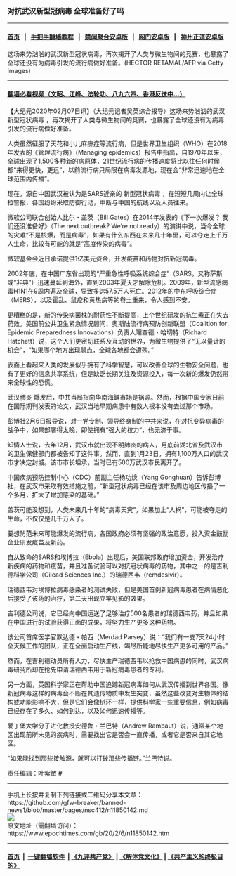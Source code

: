 ### 对抗武汉新型冠病毒 全球准备好了吗
------------------------

#### [首页](https://github.com/gfw-breaker/banned-news1/blob/master/README.md) &nbsp;&nbsp;|&nbsp;&nbsp; [手把手翻墙教程](https://github.com/gfw-breaker/guides/wiki) &nbsp;&nbsp;|&nbsp;&nbsp; [禁闻聚合安卓版](https://github.com/gfw-breaker/bn-android) &nbsp;&nbsp;|&nbsp;&nbsp; [网门安卓版](https://github.com/oGate2/oGate) &nbsp;&nbsp;|&nbsp;&nbsp; [神州正道安卓版](https://github.com/SzzdOgate/update) 



<div><img alt="" class="aligncenter wp-post-image" src="https://i.epochtimes.com/assets/uploads/2020/02/GettyImages-1196130138-600x400-3.jpg"/>
<div class="red16 caption">
 这场来势汹汹的武汉新型冠状病毒，再次揭开了人类与微生物间的竞赛，也暴露了全球还没有为病毒引发的流行病做好准备。(HECTOR RETAMAL/AFP via Getty Images)
</div>
</div><hr/>

#### [翻墙必看视频（文昭、江峰、法轮功、八九六四、香港反送中...）](https://github.com/gfw-breaker/banned-news1/blob/master/pages/link3.md)

<div><p>
 【大纪元2020年02月07日讯】（大纪元记者吴英综合报导）这场来势汹汹的武汉
 <ok href="https://www.epochtimes.com/gb/tag/%E6%96%B0%E5%9E%8B%E5%86%A0%E7%8A%B6%E7%97%85%E6%AF%92.html">
  新型冠状病毒
 </ok>
 ，再次揭开了人类与微生物间的竞赛，也暴露了全球还没有为病毒引发的流行病做好准备。
</p>
<p>
 人类虽然征服了天花和小儿麻痹症等流行病，但是世界卫生组织（WHO）在2018年发表的《管理流行病》（Managing epidemics）报告中指出，自1970年以来，全球出现了1,500多种新的病原体，21世纪流行病的传播速度将比以往任何时候都“来得更快，更远”，以前流行病只局限在病毒发源地，现在会“非常迅速地在全球范围内传播”。
</p>
<p>
 现在，源自中国武汉被认为是SARS近亲的
 <ok href="https://www.epochtimes.com/gb/tag/%E6%96%B0%E5%9E%8B%E5%86%A0%E7%8A%B6%E7%97%85%E6%AF%92.html">
  新型冠状病毒
 </ok>
 ，在短短几周内让全球拉警报，各国纷纷采取防御行动，中断与中国的航线以及人员往来。
</p>
<p>
 微软公司联合创始人比尔・盖茨（Bill Gates）在2014年发表的《下一次爆发？ 我们还没准备好》（The next outbreak? We’re not ready）的演讲中说，当今全球的灾难“不是核爆，而是病毒”，如果有什么东西在未来几十年里，可以夺走上千万人生命，比较有可能的就是“高度传染的病毒”。
</p>
<p>
</p>
<p>
 微软基金会近日承诺提供1亿美元资金，开发疫苗和药物对抗新冠病毒。
</p>
<p>
 2002年底，在中国广东省出现的“严重急性呼吸系统综合症”（SARS，又称萨斯或“非典”）迅速蔓延到海外，直到2003年夏天才解除危机。2009年，新型流感病毒H1N1在9周内遍及全球，导致多达57.5万人死亡。2012年的中东呼吸综合症（MERS），以及霍乱、鼠疫和黄热病等的卷土重来，令人感到不安。
</p>
<p>
 更糟糕的是，新的传染病菌株的耐药性不断提高，上个世纪研发的抗生素正在失去药效。美国前公共卫生紧急情况顾问、奥斯陆流行病预防创新联盟（Coalition for Epidemic Preparedness Innovations）负责人理查德・哈切特（Richard Hatchett）说，这个人们更密切联系及互动的世界，为微生物提供了“无以量计的机会”，“如果哪个地方出现弱点，全球各地都会遭殃。”
</p>
<p>
 表面上看起来人类的发展似乎拥有了科学智慧，可以改善全球的生物安全问题，也有了更好的信息共享系统，但是缺乏长期关注及资源投入，每一次新的爆发仍然带来全球性的恐慌。
</p>
<p>
 <ok href="https://www.epochtimes.com/gb/tag/%E6%AD%A6%E6%B1%89%E8%82%BA%E7%82%8E.html">
  武汉肺炎
 </ok>
 爆发后，中共当局指向华南海鲜市场是祸源。然而，根据中国专家日前在国际期刊发表的论文，武汉当地早期病患中有数人根本没有去过那个市场。
</p>
<p>
 彭博社2月6日报导说，对一党专制、领导终身制的中共来说，在对抗变异病毒的战争中，如果部署得太晚，即使拥有“强大的权力”，也无济于事。
</p>
<p>
 知情人士说，去年12月，武汉市就出现不明肺炎的病人，月底前湖北省及武汉市的卫生保健部门都被告知了这件事。然而，直到1月23日，拥有1,100万人口的武汉市才决定封城。该市市长坦承，当时已有500万武汉市民离开了。
</p>
<p>
 中国疾病预防控制中心（CDC）前副主任杨功焕（Yang Gonghuan）告诉彭博社，在武汉市采取有效措施之前，“新型冠状病毒已经在该市及周边地区传播了一个多月，扩大了增加感染的基础。”
</p>
<p>
 盖茨可能没想到，人类未来几十年的“病毒天灾”，如果加上“人祸”，可能被夺走的生命，不仅仅是几千万人了。
</p>
<p>
 要想防范未来可能爆发的流行病，各国政府必须有坚强的政治意愿，投入资金鼓励企业研发疫苗及新药。
</p>
<p>
 自从致命的SARS和埃博拉（Ebola）出现后，美国联邦政府增加资金，开发治疗新疾病的药物和疫苗，并且准备试验可以对抗冠状病毒的药物，其中之一的是吉利德科学公司（Gilead Sciences Inc.）的瑞德西韦（remdesivir）。
</p>
<p>
 瑞德西韦对埃博拉病毒感染者的测试失败，但是美国首例新冠病毒患者在病情恶化后接受了该药的治疗，第二天出现立竿见影的效果。
</p>
<p>
 吉利德公司说，它已经向中国运送了足够治疗500名患者的瑞德西韦药，并且如果在中国进行的试验获得正面的成果，将努力生产更多这种药物。
</p>
<p>
 该公司首席医学官默达德・帕西（Merdad Parsey）说：“我们有一支7天24小时全天候工作的团队，正在全面启动生产线，竭尽所能地尽快生产更多可用的产品。”
</p>
<p>
 然而，在吉利德动员所有人力，尽快生产瑞德西韦以抢救中国病患的同时，武汉病毒研究所却在抢先申请瑞德西韦用于新冠病毒患者的专利。
</p>
<p>
 另一方面，英国科学家正在帮助中国追踪新冠病毒如何从武汉传播到世界各国。像新冠病毒这样的病毒会不断在其遗传物质中发生突变，虽然这些改变对生物体的结构或功能影响不大，但是它们会像树环一样，提供科学家一些重要信息，例如病毒已经存在了多久、如何到达，以及如何迅速传播等。
</p>
<p>
 爱丁堡大学分子进化教授安德鲁・兰巴特（Andrew Rambaut）说，通常某个地区出现前所未见的疾病时，需要找出它是否会一直传播，或者它是否来自其它地区。
</p>
<p>
 “如果能找到那些接触源，就可以打破那些传播链。”兰巴特说。
</p>
<p>
 责任编辑：叶紫微 #
</p>
</div>
<hr/>
手机上长按并复制下列链接或二维码分享本文章：<br/>
https://github.com/gfw-breaker/banned-news1/blob/master/pages/nsc412/n11850142.md <br/>
<a href='https://github.com/gfw-breaker/banned-news1/blob/master/pages/nsc412/n11850142.md'><img src='https://github.com/gfw-breaker/banned-news1/blob/master/pages/nsc412/n11850142.md.png'/></a> <br/>
原文地址（需翻墙访问）：https://www.epochtimes.com/gb/20/2/6/n11850142.htm


------------------------
#### [首页](https://github.com/gfw-breaker/banned-news1/blob/master/README.md) &nbsp;|&nbsp; [一键翻墙软件](https://github.com/gfw-breaker/nogfw/blob/master/README.md) &nbsp;| [《九评共产党》](https://github.com/gfw-breaker/9ping.md/blob/master/README.md#九评之一评共产党是什么) | [《解体党文化》](https://github.com/gfw-breaker/jtdwh.md/blob/master/README.md) | [《共产主义的终极目的》](https://github.com/gfw-breaker/gczydzjmd.md/blob/master/README.md)


<img src='http://gfw-breaker.win/banned-news/pages/nsc412/n11850142.md' width='0px' height='0px'/>